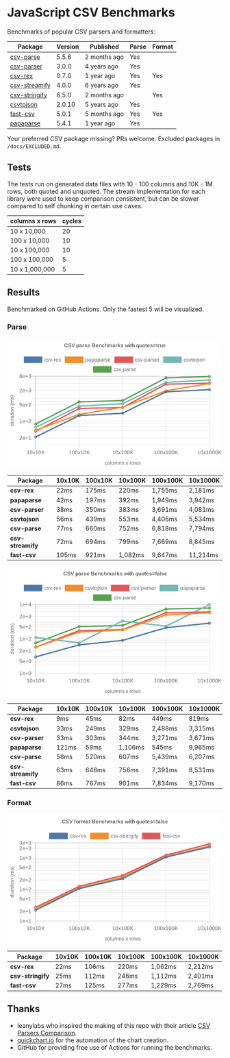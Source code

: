 # JavaScript CSV Benchmarks

Benchmarks of popular CSV parsers and formatters:

<!-- packages -->
| Package | Version | Published | Parse | Format 
|---------|---------|-----------|-------|--------
| [csv-parse](https://www.npmjs.com/package/csv-parse) | 5.5.6 | 2 months ago | Yes |  
| [csv-parser](https://www.npmjs.com/package/csv-parser) | 3.0.0 | 4 years ago | Yes |  
| [csv-rex](https://www.npmjs.com/package/csv-rex) | 0.7.0 | 1 year ago | Yes | Yes 
| [csv-streamify](https://www.npmjs.com/package/csv-streamify) | 4.0.0 | 6 years ago | Yes |  
| [csv-stringify](https://www.npmjs.com/package/csv-stringify) | 6.5.0 | 2 months ago |  | Yes 
| [csvtojson](https://www.npmjs.com/package/csvtojson) | 2.0.10 | 5 years ago | Yes |  
| [fast-csv](https://www.npmjs.com/package/fast-csv) | 5.0.1 | 5 months ago | Yes | Yes 
| [papaparse](https://www.npmjs.com/package/papaparse) | 5.4.1 | 1 year ago | Yes |  
<!-- packages -->

Your preferred CSV package missing? PRs welcome. Excluded packages in `/docs/EXCLUDED.md`.

## Tests
The tests run on generated data files with 10 - 100 columns and 10K - 1M rows, both quoted and unquoted. The stream implementation for each library were used to keep comparison consistent, but can be slower compared to self chunking in certain use cases.

<!-- tests -->
| columns x rows | cycles 
|----------------|--------
| 10 x 10,000 | 20 
| 100 x 10,000 | 10 
| 10 x 100,000 | 10 
| 100 x 100,000 | 5 
| 10 x 1,000,000 | 5 
<!-- tests -->

## Results 
Benchmarked on GitHub Actions. Only the fastest 5 will be visualized.

### Parse
![Quoted CSV Parser Benchmarks](https://github.com/willfarrell/csv-benchmarks/raw/main/results/parse_quotes%3Dtrue.png)

<!-- parse quotes=true -->
| Package | 10x10K | 100x10K | 10x100K | 100x100K | 10x1000K 
|---------|---|---|---|---|---
| **csv-rex** | 22ms | 175ms | 220ms | 1,755ms | 2,181ms 
| **papaparse** | 42ms | 197ms | 392ms | 1,949ms | 3,942ms 
| **csv-parser** | 38ms | 350ms | 383ms | 3,691ms | 4,081ms 
| **csvtojson** | 56ms | 439ms | 553ms | 4,406ms | 5,534ms 
| **csv-parse** | 77ms | 660ms | 752ms | 6,818ms | 7,794ms 
| **csv-streamify** | 72ms | 694ms | 799ms | 7,669ms | 8,845ms 
| **fast-csv** | 105ms | 921ms | 1,082ms | 9,647ms | 11,214ms 
<!-- parse quotes=true -->

![Non-Quoted CSV Parser Benchmarks](https://github.com/willfarrell/csv-benchmarks/raw/main/results/parse_quotes%3Dfalse.png)

<!-- parse quotes=false -->
| Package | 10x10K | 100x10K | 10x100K | 100x100K | 10x1000K 
|---------|---|---|---|---|---
| **csv-rex** | 9ms | 45ms | 82ms | 449ms | 819ms 
| **csvtojson** | 33ms | 249ms | 329ms | 2,488ms | 3,315ms 
| **csv-parser** | 33ms | 303ms | 344ms | 3,271ms | 3,671ms 
| **papaparse** | 121ms | 59ms | 1,106ms | 545ms | 9,965ms 
| **csv-parse** | 58ms | 520ms | 607ms | 5,439ms | 6,207ms 
| **csv-streamify** | 63ms | 648ms | 756ms | 7,391ms | 8,531ms 
| **fast-csv** | 86ms | 767ms | 901ms | 7,834ms | 9,170ms 
<!-- parse quotes=false -->

### Format

![Non-Quoted CSV Formatter Benchmarks](https://github.com/willfarrell/csv-benchmarks/raw/main/results/format_quotes%3Dfalse.png)

<!-- format quotes=false -->
| Package | 10x10K | 100x10K | 10x100K | 100x100K | 10x1000K 
|---------|---|---|---|---|---
| **csv-rex** | 22ms | 106ms | 220ms | 1,062ms | 2,212ms 
| **csv-stringify** | 25ms | 112ms | 246ms | 1,112ms | 2,401ms 
| **fast-csv** | 27ms | 125ms | 277ms | 1,229ms | 2,769ms 
<!-- format quotes=false -->

## Thanks
- leanylabs who inspired the making of this repo with their article [CSV Parsers Comparison](https://leanylabs.com/blog/js-csv-parsers-benchmarks/).
- [quickchart.io](https://quickchart.io) for the automation of the chart creation.
- GitHub for providing free use of Actions for running the benchmarks.
